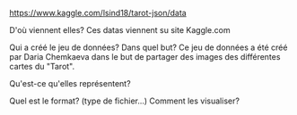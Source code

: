 https://www.kaggle.com/lsind18/tarot-json/data 

D'où viennent elles?
Ces datas viennent su site Kaggle.com 

Qui a créé le jeu de données? Dans quel but?
Ce jeu de données a été créé par Daria Chemkaeva dans le but de partager des images des différentes cartes du "Tarot". 

Qu'est-ce qu'elles représentent?

Quel est le format? (type de fichier...)
Comment les visualiser?